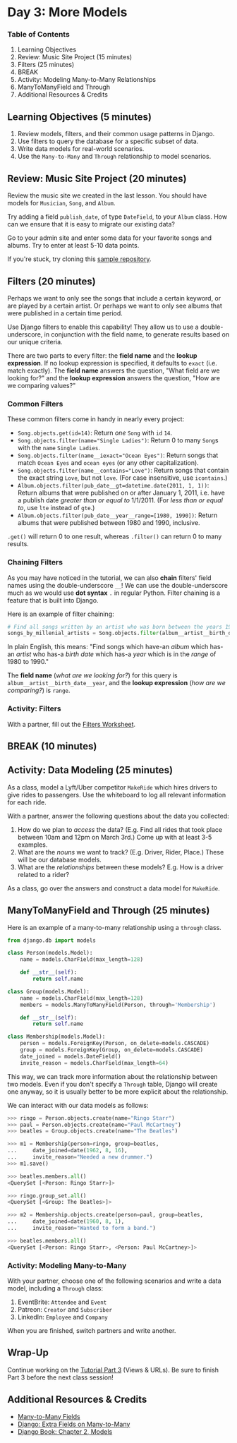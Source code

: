 # Day 3: More Models

### Table of Contents

1. Learning Objectives
1. Review: Music Site Project (15 minutes)
1. Filters (25 minutes)
1. BREAK
1. Activity: Modeling Many-to-Many Relationships
1. ManyToManyField and Through
1. Additional Resources & Credits

## Learning Objectives (5 minutes)

1. Review models, filters, and their common usage patterns in Django.
1. Use filters to query the database for a specific subset of data.
1. Write data models for real-world scenarios.
1. Use the `Many-to-Many` and `Through` relationship to model scenarios.

## Review: Music Site Project (20 minutes)

Review the music site we created in the last lesson. You should have models for `Musician`, `Song`, and `Album`.

Try adding a field `publish_date`, of type `DateField`, to your `Album` class. How can we ensure that it is easy to migrate our existing data?

Go to your admin site and enter some data for your favorite songs and albums. Try to enter at least 5-10 data points.

If you're stuck, try cloning this [sample repository](https://github.com/meredithcat/django-music-site).

## Filters (20 minutes)

Perhaps we want to only see the songs that include a certain keyword, or are played by a certain artist. Or perhaps we want to only see albums that were published in a certain time period.

Use Django filters to enable this capability! They allow us to use a double-underscore, in conjunction with the field name, to generate results based on our unique criteria.

There are two parts to every filter: the **field name** and the **lookup expression**. If no lookup expression is specified, it defaults to `exact` (i.e. match exactly). The **field name** answers the question, "What field are we looking for?" and the **lookup expression** answers the question, "How are we comparing values?"

### Common Filters

These common filters come in handy in nearly every project:

- `Song.objects.get(id=14)`: Return *one* `Song` with `id` `14`.
- `Song.objects.filter(name="Single Ladies")`: Return 0 to many `Song`s with the `name` `Single Ladies`.
- `Song.objects.filter(name__iexact="Ocean Eyes")`: Return songs that match `Ocean Eyes` and `ocean eyes` (or any other capitalization).
- `Song.objects.filter(name__contains="Love")`: Return songs that contain the exact string `Love`, but not `love`. (For case insensitive, use `icontains`.)
- `Album.objects.filter(pub_date__gt=datetime.date(2011, 1, 1))`: Return albums that were published on or after January 1, 2011, i.e. have a publish date *greater than or equal to* 1/1/2011. (For *less than or equal to*, use `lte` instead of `gte`.)
- `Album.objects.filter(pub_date__year__range=[1980, 1990])`: Return albums that were published between 1980 and 1990, inclusive.

`.get()` will return 0 to one result, whereas `.filter()` can return 0 to many results.

### Chaining Filters

As you may have noticed in the tutorial, we can also **chain** filters' field names using the double-underscore `__`! We can use the double-underscore much as we would use **dot syntax** `.` in regular Python. Filter chaining is a feature that is built into Django.

Here is an example of filter chaining:

```py
# Find all songs written by an artist who was born between the years 1980 and 1990.
songs_by_millenial_artists = Song.objects.filter(album__artist__birth_date__year__range=[1980,1990])
```

In plain English, this means: "Find songs which have-an *album* which has-an *artist* who has-a *birth date* which has-a *year* which is in the *range* of 1980 to 1990."

The **field name** (*what are we looking for?*) for this query is `album__artist__birth_date__year`, and the **lookup expression** (*how are we comparing?*) is `range`.

### Activity: Filters

With a partner, fill out the [Filters Worksheet](). 

## BREAK (10 minutes)

## Activity: Data Modeling (25 minutes)

As a class, model a Lyft/Uber competitor `MakeRide` which hires drivers to give rides to passengers. Use the whiteboard to log all relevant information for each ride.

With a partner, answer the following questions about the data you collected:

1. How do we plan to _access_ the data? (E.g. Find all rides that took place between 10am and 12pm on March 3rd.) Come up with at least 3-5 examples.
1. What are the _nouns_ we want to track? (E.g. Driver, Rider, Place.) These will be our database models.
1. What are the _relationships_ between these models? E.g. How is a driver related to a rider?

As a class, go over the answers and construct a data model for `MakeRide`.

## ManyToManyField and Through (25 minutes)

Here is an example of a many-to-many relationship using a `through` class. 

```py
from django.db import models

class Person(models.Model):
    name = models.CharField(max_length=128)

    def __str__(self):
        return self.name

class Group(models.Model):
    name = models.CharField(max_length=128)
    members = models.ManyToManyField(Person, through='Membership')

    def __str__(self):
        return self.name

class Membership(models.Model):
    person = models.ForeignKey(Person, on_delete=models.CASCADE)
    group = models.ForeignKey(Group, on_delete=models.CASCADE)
    date_joined = models.DateField()
    invite_reason = models.CharField(max_length=64)
```

This way, we can track more information about the relationship between two models. Even if you don't specify a `Through` table, Django will create one anyway, so it is usually better to be more explicit about the relationship.

We can interact with our data models as follows:

```py
>>> ringo = Person.objects.create(name="Ringo Starr")
>>> paul = Person.objects.create(name="Paul McCartney")
>>> beatles = Group.objects.create(name="The Beatles")

>>> m1 = Membership(person=ringo, group=beatles,
...     date_joined=date(1962, 8, 16),
...     invite_reason="Needed a new drummer.")
>>> m1.save()

>>> beatles.members.all()
<QuerySet [<Person: Ringo Starr>]>

>>> ringo.group_set.all()
<QuerySet [<Group: The Beatles>]>

>>> m2 = Membership.objects.create(person=paul, group=beatles,
...     date_joined=date(1960, 8, 1),
...     invite_reason="Wanted to form a band.")

>>> beatles.members.all()
<QuerySet [<Person: Ringo Starr>, <Person: Paul McCartney>]>
```

### Activity: Modeling Many-to-Many

With your partner, choose one of the following scenarios and write a data model, including a `Through` class:

1. EventBrite: `Attendee` and `Event`
1. Patreon: `Creator` and `Subscriber`
1. LinkedIn: `Employee` and `Company`

When you are finished, switch partners and write another.

## Wrap-Up

Continue working on the [Tutorial Part 3](https://docs.djangoproject.com/en/2.2/intro/tutorial03/) (Views & URLs). Be sure to finish Part 3 before the next class session!

## Additional Resources & Credits

- [Many-to-Many Fields](https://docs.djangoproject.com/en/3.0/topics/db/examples/many_to_many/)
- [Django: Extra Fields on Many-to-Many](https://docs.djangoproject.com/en/3.0/topics/db/models/#extra-fields-on-many-to-many-relationships)
- [Django Book: Chapter 2, Models](https://djangobook.com/mdj2-models/)
